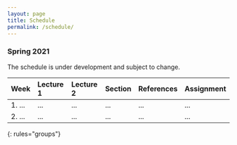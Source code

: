 ```yaml
---
layout: page
title: Schedule
permalink: /schedule/
---
```



### Spring 2021


The schedule is under development and subject to change.

| Week          | Lecture 1       | Lecture 2   | Section | References         | Assignment  |
|:--------------|:--------------------|:-------------------|:-------------------|:-------------|:------------
|1. ... |...| ...|...|...|...
|2. ...| ... | ...| ...|...|...


{: rules="groups"}

